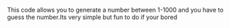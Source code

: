 This code allows you to generate a number between 1-1000 and you have to guess the number.Its very simple but fun to do if your bored
